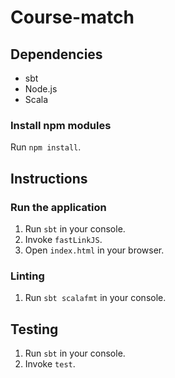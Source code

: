 # Course-match

## Dependencies

- sbt
- Node.js
- Scala

### Install npm modules

Run `npm install`.

## Instructions

### Run the application

1. Run `sbt` in your console.
2. Invoke `fastLinkJS`.
3. Open `index.html` in your browser. 

### Linting
1. Run `sbt scalafmt` in your console.

## Testing

1. Run `sbt` in your console.
2. Invoke `test`.